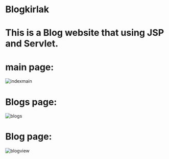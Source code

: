 # Blogkirlak
 
# This is a Blog website that using JSP and Servlet.

# main page:
![indexmain](https://user-images.githubusercontent.com/93326644/161997773-f8456303-d831-453c-a5d4-5f52720bf99d.png)
# Blogs page:
![blogs](https://user-images.githubusercontent.com/93326644/161998198-039e7936-bfef-4276-a7dc-606e1fe65063.png)
# Blog page:
![blogview](https://user-images.githubusercontent.com/93326644/161997907-01fb0497-32ad-4fa1-aab4-48299c18ee56.png)
